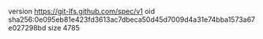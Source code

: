 version https://git-lfs.github.com/spec/v1
oid sha256:0e095eb81e423fd3613ac7dbeca50d45d7009d4a31e74bba1573a67e027298bd
size 4785
